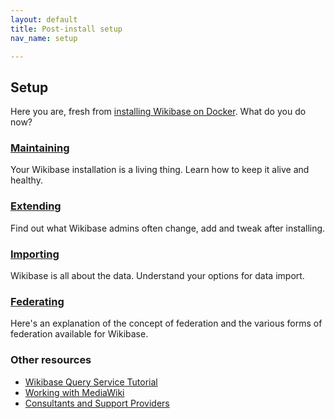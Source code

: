 ```yaml
---
layout: default
title: Post-install setup
nav_name: setup

---
```

## Setup

Here you are, fresh from [installing Wikibase on Docker]({{site.url}}/install). What do you do now?

### [Maintaining]({{site.url}}/maint)

Your Wikibase installation is a living thing. Learn how to keep it alive and healthy.

### [Extending]({{site.url}}/extend)

Find out what Wikibase admins often change, add and tweak after installing.

### [Importing]({{site.url}}/import)

Wikibase is all about the data. Understand your options for data import.

### [Federating]({{site.url}}/fed)

Here's an explanation of the concept of federation and the various forms of federation available for Wikibase.

### Other resources

* [Wikibase Query Service Tutorial](https://wdqs-tutorial.toolforge.org)
* [Working with MediaWiki](https://workingwithmediawiki.com)
* [Consultants and Support Providers](https://meta.wikimedia.org/wiki/Wikibase/Consultants_and_Support_Providers)

